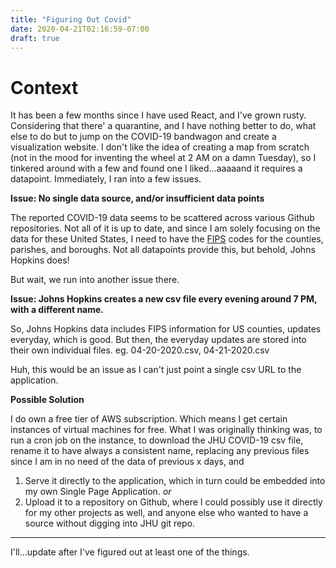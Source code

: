 ```yaml
---
title: "Figuring Out Covid"
date: 2020-04-21T02:16:59-07:00
draft: true
---
```


# Context

It has been a few months since I have used React, and I've grown rusty. Considering that there' a quarantine, and I have nothing better to do, what else to do but to jump on the COVID-19 bandwagon and create a visualization website. I don't like the idea of creating a map from scratch (not in the mood for inventing the wheel at 2 AM on a damn Tuesday), so I tinkered around with a few and found one I liked...aaaaand it requires a datapoint. Immediately, I ran into a few issues.

**Issue: No single data source, and/or insufficient data points**

The reported COVID-19 data seems to be scattered across various Github repositories. Not all of it is up to date, and since I am solely focusing on the data for these United States, I need to have the [FIPS](https://en.wikipedia.org/wiki/FIPS_county_code) codes for the counties, parishes, and boroughs. Not all datapoints provide this, but behold, Johns Hopkins does!

But wait, we run into another issue there.

**Issue: Johns Hopkins creates a new csv file every evening around 7 PM, with a different name.**

So, Johns Hopkins data includes FIPS information for US counties, updates everyday, which is good. But then, the everyday updates are stored into their own individual files. eg. 04-20-2020.csv, 04-21-2020.csv

Huh, this would be an issue as I can't just point a single csv URL to the application.

**Possible Solution**

I do own a free tier of AWS subscription. Which means I get certain instances of virtual machines for free. What I was originally thinking was, to run a cron job on the instance, to download the JHU COVID-19 csv file, rename it to have always a consistent name, replacing any previous files since I am in no need of the data of previous x days, and

1. Serve it directly to the application, which in turn could be embedded into my own Single Page Application. _or_
2. Upload it to a repository on Github, where I could possibly use it directly for my other projects as well, and anyone else who wanted to have a source without digging into JHU git repo.

---

I'll...update after I've figured out at least one of the things.
